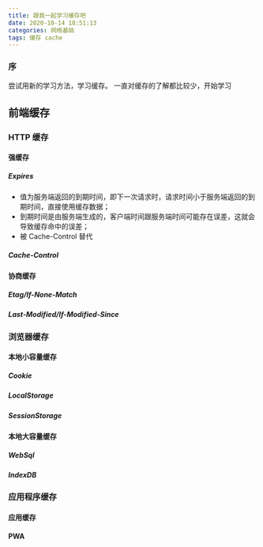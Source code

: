 ```yaml
---
title: 跟我一起学习缓存吧
date: 2020-10-14 18:51:13
categories: 网络基础
tags: 缓存 cache
---
```


### 序

尝试用新的学习方法，学习缓存。
一直对缓存的了解都比较少，开始学习

## 前端缓存

### HTTP 缓存

#### 强缓存

##### Expires

- 值为服务端返回的到期时间，即下一次请求时，请求时间小于服务端返回的到期时间，直接使用缓存数据；
- 到期时间是由服务端生成的，客户端时间跟服务端时间可能存在误差，这就会导致缓存命中的误差；
- 被 Cache-Control 替代

##### Cache-Control

#### 协商缓存

##### Etag/If-None-Match

##### Last-Modified/If-Modified-Since

### 浏览器缓存

#### 本地小容量缓存

##### Cookie

##### LocalStorage

##### SessionStorage

#### 本地大容量缓存

##### WebSql

##### IndexDB

### 应用程序缓存

#### 应用缓存

#### PWA
